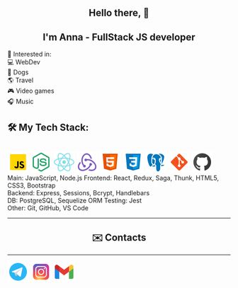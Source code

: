 <h2 align=center>Hello there, 👋</h2>

<h2 align=center>I'm Anna - FullStack JS developer</h2> 





👀 Interested in: <br>
💻 WebDev <br>
🐶 Dogs <br>
🌎 Travel <br>
🎮 Video games <br>
🎧 Music

<h2>🛠️ My Tech Stack:</h2>
<br>
<div>
<a href='#'><img src='/icons/js.png'></img></a>
<a href='#'><img src='/icons/node.png'></img></a>
<a href='#'><img src='/icons/react.png'></img></a>
<a href='#'><img src='/icons/redux.png'></img></a>
<a href='#'><img src='/icons/html.png'></img></a>
<a href='#'><img src='/icons/css.png'></img></a>
<a href='#'><img src='/icons/postgresql.png'></img></a>
<a href='#'><img src='/icons/git.png'></img></a>
<a href='#'><img src='/icons/github.png'></img></a>
</div>
<span>Main: JavaScript, Node.js</span>
<span>Frontend: React, Redux, Saga, Thunk, HTML5, CSS3, Bootstrap</span><br>
<span>Backend: Express, Sessions, Bcrypt, Handlebars</span><br>
<span>DB: PostgreSQL, Sequelize ORM</span>
<span>Testing: Jest</span><br>
<span>Other: Git, GitHub, VS Code</span>

______

<h2 align=center>✉️ Contacts</h2>

__________


<div>
<a href='t.me/AnnaLa1109'><img src='/icons/telegram.png'></img></a>
<a href='instagram.com/anna_la11'><img src='/icons/instagram.png'></img></a>
<a href='mailto:annala1109@gmail.com'><img src='/icons/gmail.png'></img></a>
</div>
